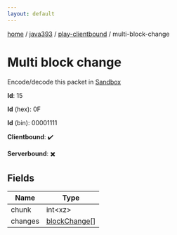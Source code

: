 ```yaml
---
layout: default
---
```


[home](/)  /  [java393](/protocol/java393)  /  [play-clientbound](/protocol/java393/play-clientbound)  /  multi-block-change

# Multi block change

Encode/decode this packet in [Sandbox](../../../sandbox/java393#PlayClientbound.MultiBlockChange)

**Id**: 15

**Id** (hex): 0F

**Id** (bin): 00001111

**Clientbound**: ✔️

**Serverbound**: ✖️

## Fields

Name | Type
---|---
chunk | int&lt;xz&gt;
changes | [blockChange](/protocol/java393/types/block-change)[]
